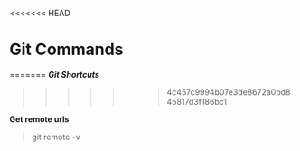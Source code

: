 <<<<<<< HEAD
# Git Commands
=======
***Git Shortcuts***



>>>>>>> 4c457c9994b07e3de8672a0bd845817d3f186bc1


**Get remote urls**
> git remote -v
